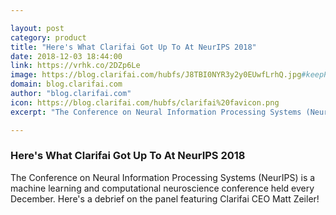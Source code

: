 ```yaml
---

layout: post
category: product
title: "Here's What Clarifai Got Up To At NeurIPS 2018"
date: 2018-12-03 18:44:00
link: https://vrhk.co/2DZp6Le
image: https://blog.clarifai.com/hubfs/J8TBI0NYR3y2y0EUwfLrhQ.jpg#keepProtocol
domain: blog.clarifai.com
author: "blog.clarifai.com"
icon: https://blog.clarifai.com/hubfs/clarifai%20favicon.png
excerpt: "The Conference on Neural Information Processing Systems (NeurIPS) is a machine learning and computational neuroscience conference held every December. Here's a debrief on the panel featuring Clarifai CEO Matt Zeiler!"

---
```


### Here's What Clarifai Got Up To At NeurIPS 2018

The Conference on Neural Information Processing Systems (NeurIPS) is a machine learning and computational neuroscience conference held every December. Here's a debrief on the panel featuring Clarifai CEO Matt Zeiler!